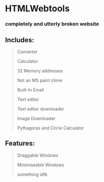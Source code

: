 # HTMLWebtools
### completely and utterly broken website

## Includes:
> Converter
> 
> Calculator
>
> 32 Memory addresses
> 
> Not an MS paint clone
> 
> Built-In Email
> 
> Text editor
> 
> Text editor downloader
> 
> Image Downloader
> 
> Pythagoras and Circle Calculator

## Features:
> Draggable Windows
> 
> Minimiseable Windows
> 
> something idfk
